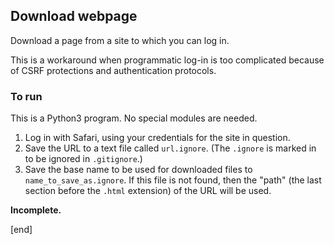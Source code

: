 ## Download webpage

Download a page from a site to which you can log in.

This is a workaround when programmatic log-in is too complicated because of CSRF protections and authentication protocols. 

### To run

This is a Python3 program. No special modules are needed.

 1. Log in with Safari, using your credentials for the site in question.
 1. Save the URL to a text file called `url.ignore`. (The `.ignore` is marked in to be ignored in `.gitignore`.)
 1. Save the base name to be used for downloaded files to `name_to_save_as.ignore`. If this file is not found, then the "path" (the last section before the `.html` extension) of the URL will be used.

**Incomplete.**

[end]
